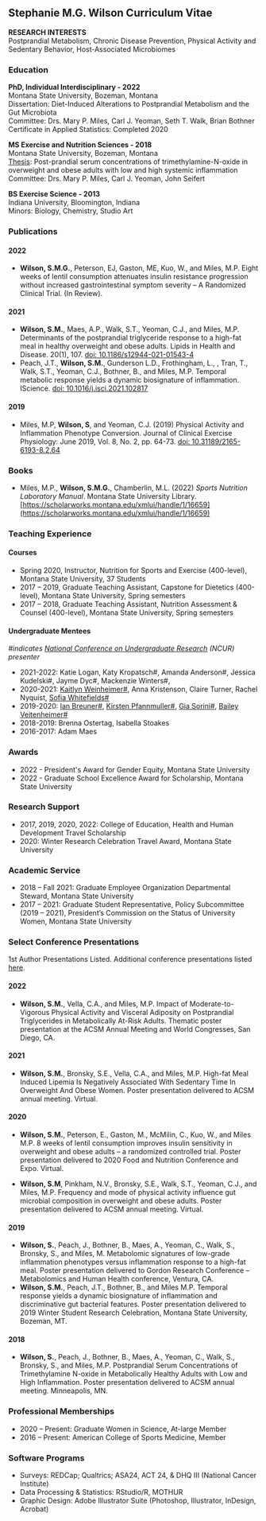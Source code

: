 ## Stephanie M.G. Wilson Curriculum Vitae

__RESEARCH INTERESTS__  
Postprandial Metabolism, Chronic Disease Prevention, Physical Activity and Sedentary Behavior, Host-Associated Microbiomes

### Education

__PhD, Individual Interdisciplinary - 2022__  
Montana State University, Bozeman, Montana  
Dissertation: Diet-Induced Alterations to Postprandial Metabolism and the Gut Microbiota   
Committee: Drs. Mary P. Miles, Carl J. Yeoman, Seth T. Walk, Brian Bothner  
Certificate in Applied Statistics: Completed 2020  


__MS Exercise and Nutrition Sciences - 2018__  
Montana State University, Bozeman, Montana  
[Thesis](https://scholarworks.montana.edu/xmlui/handle/1/15111): Post-prandial serum concentrations of trimethylamine-N-oxide in overweight and obese adults with low and high systemic inflammation  
Committee: Drs. Mary P. Miles, Carl J. Yeoman, John Seifert  


__BS Exercise Science - 2013__  
Indiana University, Bloomington, Indiana  
Minors: Biology, Chemistry, Studio Art  

### Publications

#### 2022  
  - __Wilson, S.M.G.__, Peterson, EJ, Gaston, ME, Kuo, W., and Miles, M.P. Eight weeks of lentil consumption attenuates insulin resistance progression without increased gastrointestinal symptom severity – A Randomized Clinical Trial. (In Review).  

#### 2021  
  - __Wilson, S.M.__, Maes, A.P.,  Walk, S.T., Yeoman, C.J., and Miles, M.P. Determinants of the postprandial triglyceride response to a high-fat meal in healthy overweight and obese adults. Lipids in Health and Disease. 20(1), 107. [doi: 10.1186/s12944-021-01543-4](https://lipidworld.biomedcentral.com/articles/10.1186/s12944-021-01543-4)
  - Peach, J.T., __Wilson, S.M.__, Gunderson L.D., Frothingham, L., , Tran, T., Walk, S.T., Yeoman, C.J., Bothner, B., and Miles, M.P. Temporal metabolic response yields a dynamic biosignature of inflammation. IScience. [doi: 10.1016/j.isci.2021.102817](https://linkinghub.elsevier.com/retrieve/pii/S2589004221007859) 
		
#### 2019  
  - Miles, M.P, __Wilson, S__, and Yeoman, C.J. (2019) Physical Activity and Inflammation Phenotype Conversion. Journal of Clinical Exercise Physiology: June 2019, Vol. 8, No. 2, pp. 64-73. [doi: 10.31189/2165-6193-8.2.64](https://meridian.allenpress.com/jcep/article/8/2/64/433899/Physical-Activity-and-Inflammation-Phenotype)

### Books  
  - Miles, M.P., __Wilson, S.M.G.__, Chamberlin, M.L. (2022) _Sports Nutrition Laboratory Manual_. Montana State University Library. [https://scholarworks.montana.edu/xmlui/handle/1/16659](https://scholarworks.montana.edu/xmlui/handle/1/16659)

### Teaching Experience

#### Courses
  - Spring 2020, Instructor, Nutrition for Sports and Exercise (400-level), Montana State University, 37 Students  
  - 2017 – 2019, Graduate Teaching Assistant, Capstone for Dietetics (400-level), Montana State University, Spring semesters  
  - 2017 – 2018, Graduate Teaching Assistant, Nutrition Assessment & Counsel (400-level), Montana State University, Spring semesters  

#### Undergraduate Mentees  
*#indicates [National Conference on Undergraduate Research](https://www.cur.org/) (NCUR) presenter*

  - 2021-2022: Katie Logan, Katy Kropatsch#, Amanda Anderson#, Jessica Kudelski#, Jayme Dyc#, Mackenzie Winters#,   
  - 2020-2021:  [Kaitlyn Weinheimer#](https://apps.cur.org/ncur2021/archive/Display_NCUR.aspx?id=212703), Anna Kristenson, Claire Turner, Rachel Nyquist,  [Sofia Whitefields#](https://apps.cur.org/ncur2021/archive/Display_NCUR.aspx?id=212703)  
  - 2019-2020:  [Ian Breuner#](https://apps.cur.org/ncur2021/archive/Display_NCUR.aspx?id=116553),  [Kirsten Pfannmuller#](https://apps.cur.org/ncur2021/archive/Display_NCUR.aspx?id=116666),  [Gia Sorini#](https://apps.cur.org/ncur2021/archive/Display_NCUR.aspx?id=117180),  [Bailey Veitenheimer#](https://apps.cur.org/ncur2021/archive/Display_NCUR.aspx?id=117059)  
  - 2018-2019: Brenna Ostertag, Isabella Stoakes  
  - 2016-2017: Adam Maes  

### Awards 

  - 2022 - President's Award for Gender Equity, Montana State University
  - 2022 - Graduate School Excellence Award for Scholarship, Montana State University

### Research Support  

  - 2017, 2019, 2020, 2022: College of Education, Health and Human Development Travel Scholarship  
  - 2020: Winter Research Celebration Travel Award, Montana State University  

### Academic Service  

  - 2018 – Fall 2021: Graduate Employee Organization Departmental Steward, Montana State University  
  - 2017 – 2021: Graduate Student Representative, Policy Subcommittee (2019 – 2021), President’s Commission on the Status of University Women, Montana State University 

### Select Conference Presentations
1st Author Presentations Listed. Additional conference presentations listed [here](https://github.com/SWi1/SMG.Wilson/blob/main/ConferencePresentationsCtd.md).

#### 2022  

  - __Wilson, S.M.__, Vella, C.A., and Miles, M.P. Impact of Moderate-to-Vigorous Physical Activity and Visceral Adiposity on Postprandial Triglycerides in Metabolically At-Risk Adults. Thematic poster presentation at the ACSM Annual Meeting and World Congresses, San Diego, CA.
 
#### 2021

  - __Wilson, S.M.__, Bronsky, S.E., Vella, C.A., and Miles, M.P. High-fat Meal Induced Lipemia Is Negatively Associated With Sedentary Time In Overweight And Obese Women. Poster presentation delivered to ACSM annual meeting. Virtual.

#### 2020  

  - __Wilson, S.M.__, Peterson, E., Gaston, M., McMilin, C., Kuo, W., and Miles M.P. 8 weeks of lentil consumption improves insulin sensitivity in overweight and obese adults – a randomized controlled trial. Poster presentation delivered to 2020 Food and Nutrition Conference and Expo. Virtual.  

  - __Wilson, S.M__, Pinkham, N.V.,  Bronsky, S.E., Walk, S.T., Yeoman, C.J., and Miles, M.P. Frequency and mode of physical activity influence gut microbial composition in overweight and obese adults.  Poster presentation delivered to ACSM annual meeting. Virtual.   

#### 2019 

  - __Wilson, S.__, Peach, J., Bothner, B., Maes, A., Yeoman, C., Walk, S., Bronsky, S., and Miles, M. Metabolomic signatures of low-grade inflammation phenotypes versus inflammation response to a high-fat meal. Poster presentation delivered to Gordon Research Conference – Metabolomics and Human Health conference, Ventura, CA.  
  - __Wilson, S.M.__, Peach, J.T., Bothner, B., and Miles M.P. Temporal response yields a dynamic biosignature of inflammation and discriminative gut bacterial features. Poster presentation delivered to 2019 Winter Student Research Celebration, Montana State University, Bozeman, MT. 

#### 2018

  - __Wilson, S.__, Peach, J., Bothner, B., Maes, A., Yeoman, C., Walk, S., Bronsky, S., and Miles, M.P. Postprandial Serum Concentrations of Trimethylamine N-oxide in Metabolically Healthy Adults with Low and High Inflammation. Poster presentation delivered to ACSM annual meeting. Minneapolis, MN.

### Professional Memberships

  - 2020 – Present:	Graduate Women in Science, At-large Member  
  - 2016 – Present:	American College of Sports Medicine, Member


### Software Programs

  - Surveys: REDCap; Qualtrics; ASA24, ACT 24, & DHQ III (National Cancer Institute)
  - Data Processing & Statistics: RStudio/R, MOTHUR
  - Graphic Design: Adobe Illustrator Suite (Photoshop, Illustrator, InDesign, Acrobat)
